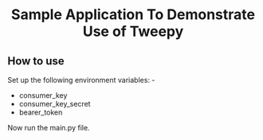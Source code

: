 <h1 align="center">Sample Application To Demonstrate Use of Tweepy</h1>

## How to use

Set up the following environment variables: -
<ul>
<li>consumer_key</li>
<li>consumer_key_secret</li>
<li>bearer_token</li>
</ul>
Now run the main.py file.